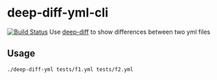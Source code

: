 # deep-diff-yml-cli
[![Build Status](https://travis-ci.org/shadiakiki1986/deep-diff-yml-cli.svg?branch=master)](https://travis-ci.org/shadiakiki1986/deep-diff-yml-cli)
Use [deep-diff](https://github.com/flitbit/diff) to show differences between two yml files

## Usage
```bash
./deep-diff-yml tests/f1.yml tests/f2.yml
```
